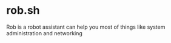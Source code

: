 # rob.sh
Rob is a robot assistant can help you most of things like system administration and networking
